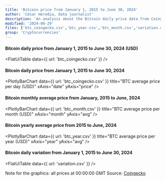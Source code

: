 ```yaml
---
title: 'Bitcoin price from January 1, 2015 to June 30, 2024'
author: 'César Heredia, data journalist'
description: 'An analysis about the Bitcoin daily price data from Coingecko'
modified: '2024-06-29'
files: ['btc_coingecko.csv','btc_year.csv','btc_month.csv','variation.csv']
group: 'Cryptocurrencies'
---
```


#### Bitcoin daily price from January 1, 2015 to June 30, 2024 (USD)
<FlatUiTable
  data={{
    url: 'btc_coingecko.csv'
  }}
/>

#### Bitcoin daily price from January 1, 2015 to June 30, 2024
<PlotlyBarChart
  data={{
    url: 'btc_coingecko.csv'
  }}
  title="BTC average price per day (USD)"
  xAxis="date"
  yAxis="price"
/>

#### Bitcoin monthly average price from January, 2015 to June, 2024
<PlotlyBarChart
  data={{
    url: 'btc_month.csv'
  }}
  title="BTC average price per month (USD)"
  xAxis="month"
  yAxis="avg"
/>

#### Bitcoin yearly average price from 2015 to June, 2024
<PlotlyBarChart
  data={{
    url: 'btc_year.csv'
  }}
  title="BTC average price per year (USD)"
  xAxis="year"
  yAxis="avg"
/>

#### Bitcoin daily variation from January 1, 2015 to June 30, 2024
<FlatUiTable
  data={{
    url: 'variation.csv'
  }}
/>

Note for the graphics: all prices at 00:00:00 GMT
Source: [Coingecko](https://www.coingecko.com/es/monedas/bitcoin/historical_data)
